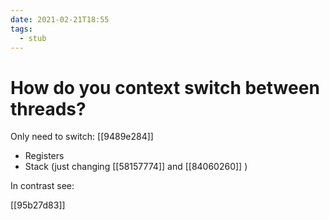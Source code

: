 ```yaml
---
date: 2021-02-21T18:55
tags: 
  - stub
---
```


# How do you context switch between threads?

Only need to switch:
[[9489e284]]
- Registers
- Stack (just changing [[58157774]] and [[84060260]] )

In contrast see:

[[95b27d83]]
